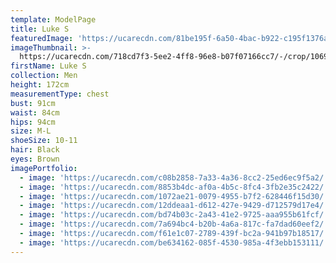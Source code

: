 ```yaml
---
template: ModelPage
title: Luke S
featuredImage: 'https://ucarecdn.com/81be195f-6a50-4bac-b922-c195f1376a39/'
imageThumbnail: >-
  https://ucarecdn.com/718cd7f3-5ee2-4ff8-96e8-b07f07166cc7/-/crop/1069x1057/14,71/-/preview/
firstName: Luke S
collection: Men
height: 172cm
measurementType: chest
bust: 91cm
waist: 84cm
hips: 94cm
size: M-L
shoeSize: 10-11
hair: Black
eyes: Brown
imagePortfolio:
  - image: 'https://ucarecdn.com/c08b2858-7a33-4a36-8cc2-25ed6ec9f5a2/'
  - image: 'https://ucarecdn.com/8853b4dc-af0a-4b5c-8fc4-3fb2e35c2422/'
  - image: 'https://ucarecdn.com/1072ae21-0079-4955-b7f2-628446f15d30/'
  - image: 'https://ucarecdn.com/12ddeaa1-d612-427e-9429-d712579d17e4/'
  - image: 'https://ucarecdn.com/bd74b03c-2a43-41e2-9725-aaa955b61fcf/'
  - image: 'https://ucarecdn.com/7a694bc4-b20b-4a6a-817c-fa7dad60eef2/'
  - image: 'https://ucarecdn.com/f61e1c07-2789-439f-bc2a-941b97b18517/'
  - image: 'https://ucarecdn.com/be634162-085f-4530-985a-4f3ebb153111/'
---
```


